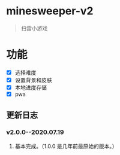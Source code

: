 # minesweeper-v2
> 扫雷小游戏

# 功能
* [x] 选择难度
* [x] 设置背景和皮肤
* [x] 本地进度存储
* [x] pwa

## 更新日志
### v2.0.0--2020.07.19
1. 基本完成。（1.0.0 是几年前最原始的版本。）